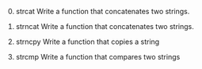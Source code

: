 0. strcat
Write a function that concatenates two strings.

1. strncat
Write a function that concatenates two strings.

2. strncpy
Write a function that copies a string

3. strcmp
Write a function that compares two strings
